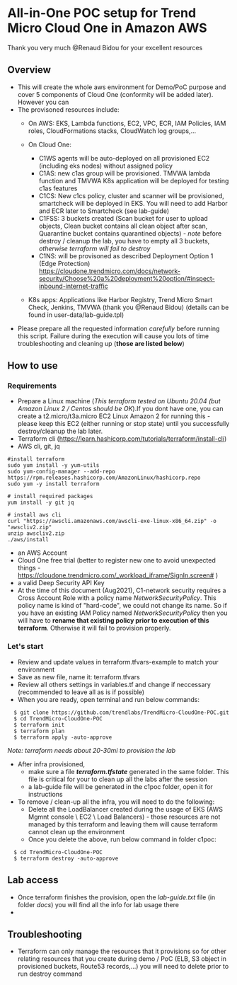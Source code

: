 # All-in-One POC setup for Trend Micro Cloud One in Amazon AWS
Thank you very much @Renaud Bidou for your excellent resources

## Overview
- This will create the whole aws environment for Demo/PoC purpose and cover 5 components of Cloud One (conformity will be added later). However you can
- The provisoned resources include:
  - On AWS: EKS, Lambda functions, EC2, VPC, ECR, IAM Policies, IAM roles, CloudFormations stacks, CloudWatch log groups,...
  - On Cloud One:
    - C1WS agents will be auto-deployed on all provisioned EC2 (including eks nodes) without assigned policy
    - C1AS: new c1as group will be provisioned. TMVWA lambda function and TMVWA K8s application will be deployed for testing c1as features
    - C1CS: New c1cs policy, cluster and scanner will be provisioned, smartcheck will be deployed in EKS. You will need to add Harbor and ECR later to Smartcheck (see lab-guide)
    - C1FSS: 3 buckets created (Scan bucket for user to upload objects, Clean bucket contains all clean object after scan, Quarantine bucket contains quarantined objects) - *note* before destroy / cleanup the lab, you have to empty all 3 buckets, *otherwise terraform will fail to destroy*
    - C1NS: will be provisoned as described Deployment Option 1 (Edge Protection) https://cloudone.trendmicro.com/docs/network-security/Choose%20a%20deployment%20option/#inspect-inbound-internet-traffic

  - K8s apps: Applications like Harbor Registry, Trend Micro Smart Check, Jenkins, TMVWA (thank you @Renaud Bidou)
  (details can be found in user-data/lab-guide.tpl)
- Please prepare all the requested information *carefully* before running this script. Failure during the execution will cause you lots of time troubleshooting and cleaning up (**those are listed below**)

## How to use

### Requirements
- Prepare a Linux machine (*This terraform tested on Ubuntu 20.04 (but Amazon Linux 2 / Centos should be OK*).If you dont have one, you can create a t2.micro/t3a.micro EC2 Linux Amazon 2 for running this - please keep this EC2 (either running or stop state)  until you successfully destroy/cleanup the lab later.
- Terraform cli (https://learn.hashicorp.com/tutorials/terraform/install-cli)
- AWS cli, git, jq
```
#install terraform
sudo yum install -y yum-utils
sudo yum-config-manager --add-repo https://rpm.releases.hashicorp.com/AmazonLinux/hashicorp.repo
sudo yum -y install terraform

# install required packages
yum install -y git jq

# install aws cli
curl "https://awscli.amazonaws.com/awscli-exe-linux-x86_64.zip" -o "awscliv2.zip"
unzip awscliv2.zip
./aws/install
```
- an AWS Account
- Cloud One free trial (better to register new one to avoid unexpected things - https://cloudone.trendmicro.com/_workload_iframe/SignIn.screen# )
- a valid Deep Security API Key
- At the time of this document (Aug2021), C1-network security requires a Cross Account Role with a policy name *NetworkSecurityPolicy*. This policy name is kind of "hard-code", we could not change its name. So if you have an existing IAM Policy named *NetworkSecurityPolicy* then you will have to **rename that existing policy prior to execution of this terraform**. Otherwise it will fail to provision properly.

### Let's start
- Review and update values in terraform.tfvars-example to match your environment
- Save as new file, name it: terraform.tfvars  
- Review all others settings in variables.tf and change if neccessary (recommended to leave all as is if possible)
- When you are ready, open terminal and run below commands:
```
  $ git clone https://github.com/trendlabs/TrendMicro-CloudOne-POC.git
  $ cd TrendMicro-CloudOne-POC
  $ terraform init
  $ terraform plan
  $ terraform apply -auto-approve
```
*Note: terraform needs about 20-30mi to provision the lab*

- After infra provisioned,
  - make sure a file ***terraform.tfstate*** generated in the same folder. This file is critical for your to clean up all the labs after the session
  - a lab-guide file will be generated in the c1poc folder, open it for instructions
- To remove / clean-up all the infra, you will need to do the following:
  - Delete all the LoadBalancer created during the usage of EKS (AWS Mgmnt console \ EC2 \ Load Balancers) - those resources are not managed by this terraform and leaving them will cause terraform cannot clean up the environment
  - Once you delete the above, run below command in folder c1poc:
```
  $ cd TrendMicro-CloudOne-POC
  $ terraform destroy -auto-approve
```

## Lab access
- Once terraform finishes the provision, open the *lab-guide.txt* file (in folder *docs*) you will find all the info for lab usage there
-

## Troubleshooting

- Terraform can only manage the resources that it provisions so for other relating resources that you create during demo / PoC (ELB, S3 object in provisioned buckets, Route53 records,...) you will need to delete prior to run destroy command
